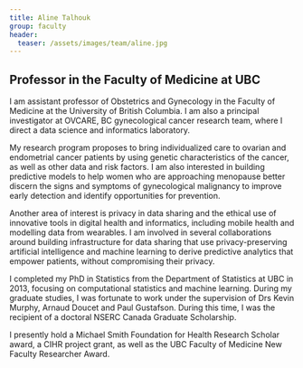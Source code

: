 ```yaml
---
title: Aline Talhouk
group: faculty
header:
  teaser: /assets/images/team/aline.jpg
---
```


## Professor in the Faculty of Medicine at UBC

I am assistant professor of Obstetrics and Gynecology in the Faculty of Medicine at the University of British Columbia. I am also a principal investigator at OVCARE, BC gynecological cancer research team, where I direct a data science and informatics laboratory. 

My research program proposes to bring individualized care to ovarian and endometrial cancer patients by using genetic characteristics of the cancer, as well as other data and risk factors. I am also interested in building predictive models to help women who are approaching menopause better discern the signs and symptoms of gynecological malignancy to improve early detection and identify opportunities for prevention. 

Another area of interest is privacy in data sharing and the ethical use of innovative tools in digital health and informatics, including mobile health and modelling data from wearables. I am involved in several collaborations around building infrastructure for data sharing that use privacy-preserving artificial intelligence and machine learning to derive predictive analytics that empower patients, without compromising their privacy. 

I completed my PhD in Statistics from the Department of Statistics at UBC in 2013, focusing on computational statistics and machine learning. During my graduate studies, I was fortunate to work under the supervision of Drs Kevin Murphy, Arnaud Doucet and Paul Gustafson. During this time, I was the recipient of a doctoral NSERC Canada Graduate Scholarship.  

I presently hold a Michael Smith Foundation for Health Research Scholar award, a CIHR project grant, as well as the UBC Faculty of Medicine New Faculty Researcher Award.